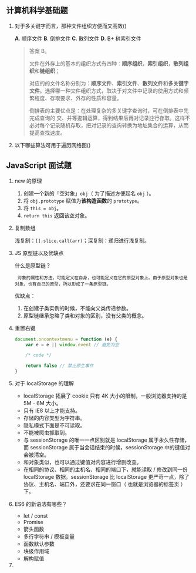 ## 计算机科学基础题

1. 对于多关键字而言，那种文件组织方便而又高效()

    **A**. 顺序文件 **B**. 倒排文件 **C**. 散列文件 **D**. B+ 树索引文件

    > 答案 B。
    > 
    > 文件在外存上的基本的组织方式有四种：**顺序组织**，**索引组织**，**散列组织**和**链组织**；
    > 
    > 对应的的文件名称分别为：**顺序文件**、**索引文件**、**散列文件**和**多关键字文件**。选择哪一种文件组织方式，取决于对文件中记录的使用方式和频繁程度、存取要求、外存的性质和容量。
    > 
    > 倒排表的主要优点是：在处理复杂的多关键字查询时，可在倒排表中先完成查询的 交、并等逡辑运算，得到结果后再对记录迚行存取。这样不必对每个记录随机存取，把对记录的查询转换为地址集合的运算，从而提高查找速度。

2. 以下哪些算法可用于遍历网络图()


## JavaScript 面试题

1. new 的原理

    1. 创建一个新的「空对象」`obj`（ 为了描述方便起名 `obj` ）。
    2. 将 `obj.prototype` 赋值为**该构造函数**的 `prototype`。
    3. 将 `this = obj`。
    4. `return this` 返回该空对象。

2. 复制数组

    浅复制：`[].slice.call(arr)`；深复制：递归进行浅复制。

3. JS 原型链以及优缺点

    什么是原型链？

        对象的属性和方法，可能定义在自身，也可能定义在它的原型对象上。由于原型对象也是对象，也有自己的原型，所以形成了一条原型链。

    优缺点：

    1. 在创建子类实例的时候，不能向父类传递参数。
    2. 原型链继承忽略了类和对象的区别，没有父类的概念。

4. 重置右键

    ```JavaScript
    document.oncontextmenu = function (e) {
        var e = e || window.event // 避免为空

        /* code */

        return false // 禁止原生事件
    }
    ```

5. 对于 localStorage 的理解

    - localStorage 拓展了 cookie 只有 4K 大小的限制，一般浏览器支持的是 5M - 6M 大小。
    - 只有 IE8 以上才能支持。
    - 存储的内容类型为字符串。
    - 隐私模式下面是不可读取。
    - 不能被爬虫抓取到。
    - 与 sessionStorage 的唯一一点区别就是 localStorage 属于永久性存储，而 sessionStorage 属于当会话结束的时候，sessionStorage 中的键值对会被清空。
    - 和对象类似，也可以通过键值对内容进行增删改查。
    - 在相同的协议、相同的主机名、相同的端口下，就能读取 / 修改到同一份 localStorage 数据。sessionStorage 比 localStorage 更严苛一点，除了协议、主机名、端口外，还要求在同一窗口（ 也就是浏览器的标签页 ）下。

6. ES6 的新语法有哪些？

    - let / const
    - Promise
    - 箭头函数
    - 多行字符串 / 模板变量
    - 函数默认参数
    - 块级作用域
    - 解构赋值

7. 